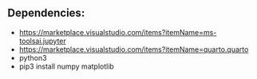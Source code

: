 ## Dependencies:
- https://marketplace.visualstudio.com/items?itemName=ms-toolsai.jupyter
- https://marketplace.visualstudio.com/items?itemName=quarto.quarto
- python3
- pip3 install numpy matplotlib